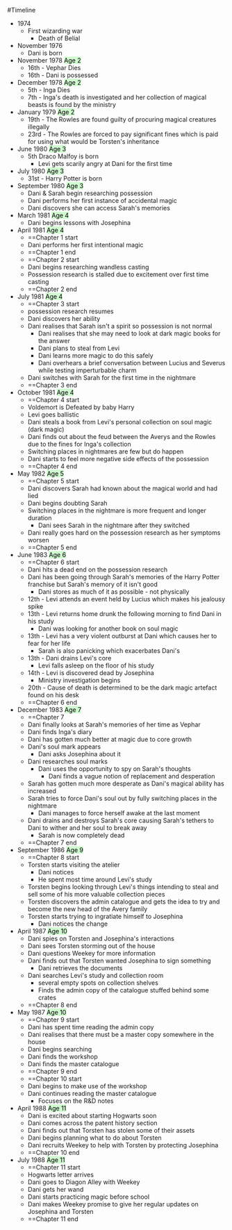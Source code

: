 #Timeline

- 1974
	- First wizarding war
		- Death of Belial
- November 1976
	- Dani is born
- November 1978 <mark style="background: #BBFABBA6;">Age 2</mark>
	- 16th - Vephar Dies
	- 16th - Dani is possessed
- December 1978 <mark style="background: #BBFABBA6;">Age 2</mark>
	- 5th - Inga Dies
	- 7th - Inga's death is investigated and her collection of magical beasts is found by the ministry
- January 1979 <mark style="background: #BBFABBA6;">Age 2</mark>
	- 19th - The Rowles are found guilty of procuring magical creatures illegally
	- 23rd - The Rowles are forced to pay significant fines which is paid for using what would be Torsten's inheritance
- June 1980 <mark style="background: #BBFABBA6;">Age 3</mark>
	- 5th Draco Malfoy is born
		- Levi gets scarily angry at Dani for the first time
- July 1980 <mark style="background: #BBFABBA6;">Age 3</mark>
	- 31st - Harry Potter is born
- September 1980 <mark style="background: #BBFABBA6;">Age 3</mark>
	- Dani & Sarah begin researching possession
	- Dani performs her first instance of accidental magic
	- Dani discovers she can access Sarah's memories
- March 1981 <mark style="background: #BBFABBA6;">Age 4</mark>
	- Dani begins lessons with Josephina
- April 1981 <mark style="background: #BBFABBA6;">Age 4</mark>
	- ==Chapter 1 start
	- Dani performs her first intentional magic
	- ==Chapter 1 end
	- ==Chapter 2 start
	- Dani begins researching wandless casting
	- Possession research is stalled due to excitement over first time casting
	- ==Chapter 2 end
- July 1981 <mark style="background: #BBFABBA6;">Age 4</mark>
	- ==Chapter 3 start
	- possession research resumes
	- Dani discovers her ability
	- Dani realises that Sarah isn't a spirit so possession is not normal
		- Dani realises that she may need to look at dark magic books for the answer
		- Dani plans to steal from Levi
		- Dani learns more magic to do this safely
		- Dani overhears a brief conversation between Lucius and Severus while testing imperturbable charm
	- Dani switches with Sarah for the first time in the nightmare
	- ==Chapter 3 end
- October 1981 <mark style="background: #BBFABBA6;">Age 4</mark>
	- ==Chapter 4 start
	- Voldemort is Defeated by baby Harry
	- Levi goes ballistic
	- Dani steals a book from Levi's personal collection on soul magic (dark magic)
	- Dani finds out about the feud between the Averys and the Rowles due to the fines for Inga's collection
	- Switching places in nightmares are few but do happen
	- Dani starts to feel more negative side effects of the possession
	- ==Chapter 4 end
- May 1982 <mark style="background: #BBFABBA6;">Age 5</mark>
	- ==Chapter 5 start
	- Dani discovers Sarah had known about the magical world and had lied
	- Dani begins doubting Sarah
	- Switching places in the nightmare is more frequent and longer duration
		- Dani sees Sarah in the nightmare after they switched
	- Dani really goes hard on the possession research as her symptoms worsen
	- ==Chapter 5 end
- June 1983 <mark style="background: #BBFABBA6;">Age 6</mark>
	- ==Chapter 6 start
	- Dani hits a dead end on the possession research
	- Dani has been going through Sarah's memories of the Harry Potter franchise but Sarah's memory of it isn't good
		- Dani stores as much of it as possible - not physically
	- 12th - Levi attends an event held by Lucius which makes his jealousy spike
	- 13th - Levi returns home drunk the following morning to find Dani in his study
		- Dani was looking for another book on soul magic
	- 13th - Levi has a very violent outburst at Dani which causes her to fear for her life
		- Sarah is also panicking which exacerbates Dani's
	- 13th - Dani drains Levi's core
		- Levi falls asleep on the floor of his study
	- 14th - Levi is discovered dead by Josephina
		- Ministry investigation begins
	- 20th - Cause of death is determined to be the dark magic artefact found on his desk
	- ==Chapter 6 end
- December 1983 <mark style="background: #BBFABBA6;">Age 7</mark>
	- ==Chapter 7 
	- Dani finally looks at Sarah's memories of her time as Vephar
	- Dani finds Inga's diary
	- Dani has gotten much better at magic due to core growth
	- Dani's soul mark appears
		- Dani asks Josephina about it
	- Dani researches soul marks
		- Dani uses the opportunity to spy on Sarah's thoughts
			- Dani finds a vague notion of replacement and desperation
	- Sarah has gotten much more desperate as Dani's magical ability has increased
	- Sarah tries to force Dani's soul out by fully switching places in the nightmare
		- Dani manages to force herself awake at the last moment
	- Dani drains and destroys Sarah's core causing Sarah's tethers to Dani to wither and her soul to break away
		- Sarah is now completely dead
	- ==Chapter 7 end
- September 1986 <mark style="background: #BBFABBA6;">Age 9</mark>
	- ==Chapter 8 start
	- Torsten starts visiting the atelier
		- Dani notices
		- He spent most time around Levi's study
	- Torsten begins looking through Levi's things intending to steal and sell some of his more valuable collection pieces
	- Torsten discovers the admin catalogue and gets the idea to try and become the new head of the Avery family
	- Torsten starts trying to ingratiate himself to Josephina
		- Dani notices the change
- April 1987 <mark style="background: #BBFABBA6;">Age 10</mark>
	- Dani spies on Torsten and Josephina's interactions
	- Dani sees Torsten storming out of the house
	- Dani questions Weekey for more information
	- Dani finds out that Torsten wanted Josephina to sign something
		- Dani retrieves the documents
	- Dani searches Levi's study and collection room
		- several empty spots on collection shelves
		- Finds the admin copy of the catalogue stuffed behind some crates
	- ==Chapter 8 end
- May 1987 <mark style="background: #BBFABBA6;">Age 10</mark>
	- ==Chapter 9 start
	- Dani has spent time reading the admin copy
	- Dani realises that there must be a master copy somewhere in the house
	- Dani begins searching
	- Dani finds the workshop
	- Dani finds the master catalogue
	- ==Chapter 9 end
	- ==Chapter 10 start
	- Dani begins to make use of the workshop
	- Dani continues reading the master catalogue
		- Focuses on the R&D notes
- April 1988 <mark style="background: #BBFABBA6;">Age 11</mark>
	- Dani is excited about starting Hogwarts soon
	- Dani comes across the patent history section
	- Dani finds out that Torsten has stolen some of their assets
	- Dani begins planning what to do about Torsten
	- Dani recruits Weekey to help with Torsten by protecting Josephina
	- ==Chapter 10 end
- July 1988 <mark style="background: #BBFABBA6;">Age 11</mark>
	- ==Chapter 11 start
	- Hogwarts letter arrives
	- Dani goes to Diagon Alley with Weekey
	- Dani gets her wand
	- Dani starts practicing magic before school
	- Dani makes Weekey promise to give her regular updates on Josephina and Torsten
	- ==Chapter 11 end